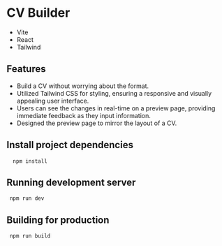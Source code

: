 # CV Builder

- Vite 
- React
- Tailwind


## Features

- Build a CV without worrying about the format.
-	Utilized Tailwind CSS for styling, ensuring a responsive and visually appealing user interface.
- Users can see the changes in real-time on a preview page, providing immediate feedback as they input information.
- Designed the preview page to mirror the layout of a CV.



## Install project dependencies



```
  npm install
```


## Running development server
```
 npm run dev
```

## Building for production
```
 npm run build
```